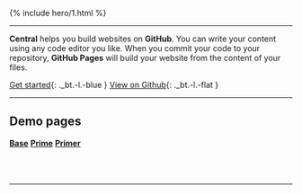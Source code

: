 <style>
.hero-1 { padding:5rem 0;margin:1rem 0;background: #4660e1 center no-repeat url(https://picsum.photos/id/53/1080/368);text-shadow: 0 0 3px #888; }
.hero-1 .-title { font:500 5rem serif }
.hero-1 .-desc { color:initial }
</style>
{% include hero/1.html %}

***

**Central** helps you build websites on **GitHub**.
You can write your content using any code editor you like.
When you commit your code to your repository, **GitHub Pages** will build your website from the content of your files.

[Get started][start]{: ._bt.-l.-blue }
[View on Github][source]{: ._bt.-l.-flat }

[start]:  https://github.com/nikahmadz/central#get-started "Find out how you can use this template to build websites"
[source]: https://github.com/nikahmadz/central "View source on Github"

***

## Demo pages

**[Base](//nikahmadz.github.io/central/demo/base)**
**[Prime](//nikahmadz.github.io/central/demo/prime)**
**[Primer](//nikahmadz.github.io/central/demo/primer)**

<div style="margin-top:4rem"></div>

***
